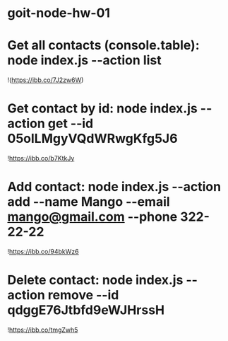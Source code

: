 # goit-node-hw-01

# Get all contacts (console.table): node index.js --action list

!(https://ibb.co/7J2zw6W)

# Get contact by id: node index.js --action get --id 05olLMgyVQdWRwgKfg5J6

!https://ibb.co/b7KtkJy

# Add contact: node index.js --action add --name Mango --email mango@gmail.com --phone 322-22-22

!https://ibb.co/94bkWz6

# Delete contact: node index.js --action remove --id qdggE76Jtbfd9eWJHrssH

!https://ibb.co/tmgZwh5
